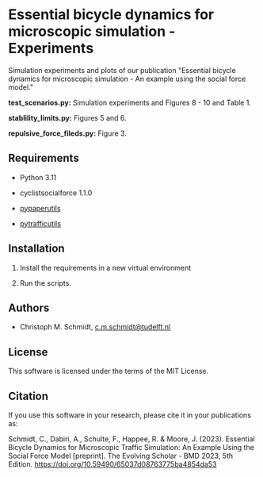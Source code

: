 Essential bicycle dynamics for microscopic simulation - Experiments
==============================

Simulation experiments and plots of our publication "Essential bicycle dynamics for microscopic simulation - An example using the social force model."

**test_scenarios.py:** Simulation experiments and Figures 8 - 10 and Table 1.

**stablility_limits.py:** Figures 5 and 6.

**repulsive_force_fileds.py:** Figure 3.

## Requirements

- Python 3.11

- cyclistsocialforce 1.1.0

- [pypaperutils](https://github.com/chrismo-schmidt/pypaperutils.git)

- [pytrafficutils](https://github.com/chrismo-schmidt/pytrafficutils.git)

## Installation

1. Install the requirements in a new virtual environment

2. Run the scripts.

## Authors

- Christoph M. Schmidt, c.m.schmidt@tudelft.nl

License
--------------------

This software is licensed under the terms of the MIT License.

## Citation

If you use this software in your research, please cite it in your publications as:

Schmidt, C., Dabiri, A., Schulte, F., Happee, R. & Moore, J. (2023). Essential Bicycle Dynamics for Microscopic Traffic Simulation: An Example Using the Social Force Model [preprint]. The Evolving Scholar - BMD 2023, 5th Edition. https://doi.org/10.59490/65037d08763775ba4854da53
